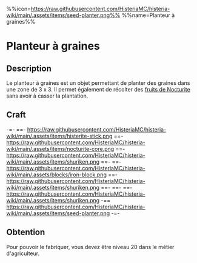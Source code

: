 %%icon=https://raw.githubusercontent.com/HisteriaMC/histeria-wiki/main/.assets/items/seed-planter.png%%
%%name=Planteur à graines%%

# Planteur à graines

## Description
Le planteur à graines est un objet permettant de planter des graines dans une zone de 3 x 3. Il permet également de récolter des [fruits de Nocturite](https://histeria.fr/wiki/items/nocturite-fruit) sans avoir à casser la plantation.

## Craft
-=-
 ==- https://raw.githubusercontent.com/HisteriaMC/histeria-wiki/main/.assets/items/histerite-stick.png
 ==- https://raw.githubusercontent.com/HisteriaMC/histeria-wiki/main/.assets/items/nocturite-core.png
 ==- https://raw.githubusercontent.com/HisteriaMC/histeria-wiki/main/.assets/items/shuriken.png
 ==- 
 ==- https://raw.githubusercontent.com/HisteriaMC/histeria-wiki/main/.assets/blocks/iron-block.png
 ==- https://raw.githubusercontent.com/HisteriaMC/histeria-wiki/main/.assets/items/shuriken.png
 ==- 
 ==- 
 ==- https://raw.githubusercontent.com/HisteriaMC/histeria-wiki/main/.assets/items/shuriken.png
 -== https://raw.githubusercontent.com/HisteriaMC/histeria-wiki/main/.assets/items/seed-planter.png
-=-

## Obtention
Pour pouvoir le fabriquer, vous devez être niveau 20 dans le métier d'agriculteur.
